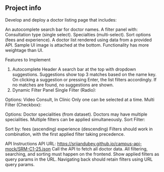 
## Project info

Develop and deploy a doctor listing page that includes:

An autocomplete search bar for doctor names.
A filter panel with:
Consultation type (single select).
Specialties (multi-select).
Sort options (fees and experience).
A doctor list rendered using data from a provided API.
Sample UI image is attached at the bottom.
Functionality has more weightage than UI.

Features to Implement
1. Autocomplete Header
A search bar at the top with dropdown suggestions.
Suggestions show top 3 matches based on the name key.
On clicking a suggestion or pressing Enter, the list filters accordingly.
If no matches are found, no suggestions are shown.
2. Dynamic Filter Panel
Single Filter (Radio):

Options: Video Consult, In Clinic
Only one can be selected at a time.
Multi Filter (Checkbox):

Options: Doctor specialities (from dataset).
Doctors may have multiple specialities.
Multiple filters can be applied simultaneously.
Sort Filter:

Sort by:
fees (ascending)
experience (descending)
Filters should work in combination, with the first applied filter taking precedence.

API Instructions
API URL: https://srijandubey.github.io/campus-api-mock/SRM-C1-25.json
Call the API to fetch all doctor data.
All filtering, searching, and sorting must happen on the frontend.
Show applied filters as query params in the URL.
Navigating back should retain filters using URL query params.

